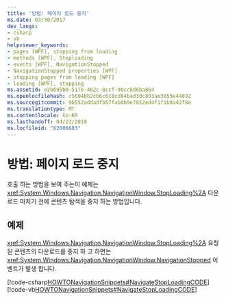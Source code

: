 ```yaml
---
title: '방법: 페이지 로드 중지'
ms.date: 03/30/2017
dev_langs:
- csharp
- vb
helpviewer_keywords:
- pages [WPF], stopping from loading
- methods [WPF], Stoploading
- events [WPF], NavigationStopped
- NavigationStopped properties [WPF]
- stopping pages from loading [WPF]
- loading [WPF], stopping
ms.assetid: e2b695b0-517e-462c-8ccf-90cc8d6ba864
ms.openlocfilehash: c5694bb2cb6c618cd84bad3dc893ae3855e44892
ms.sourcegitcommit: 9b552addadfb57fab0b9e7852ed4f1f1b8a42f8e
ms.translationtype: MT
ms.contentlocale: ko-KR
ms.lasthandoff: 04/23/2019
ms.locfileid: "62006683"
---
```

# <a name="how-to-stop-a-page-from-loading"></a>방법: 페이지 로드 중지
호출 하는 방법을 보여 주는이 예제는 <xref:System.Windows.Navigation.NavigationWindow.StopLoading%2A> 다운로드 마치기 전에 콘텐츠 탐색을 중지 하는 방법입니다.  
  
## <a name="example"></a>예제  
 <xref:System.Windows.Navigation.NavigationWindow.StopLoading%2A> 요청 된 콘텐츠의 다운로드를 중지 하 고 하면는 <xref:System.Windows.Navigation.NavigationWindow.NavigationStopped> 이벤트가 발생 합니다.  
  
 [!code-csharp[HOWTONavigationSnippets#NavigateStopLoadingCODE](~/samples/snippets/csharp/VS_Snippets_Wpf/HOWTONavigationSnippets/CSharp/MainWindow.xaml.cs#navigatestoploadingcode)]
 [!code-vb[HOWTONavigationSnippets#NavigateStopLoadingCODE](~/samples/snippets/visualbasic/VS_Snippets_Wpf/HOWTONavigationSnippets/visualbasic/mainwindow.xaml.vb#navigatestoploadingcode)]
